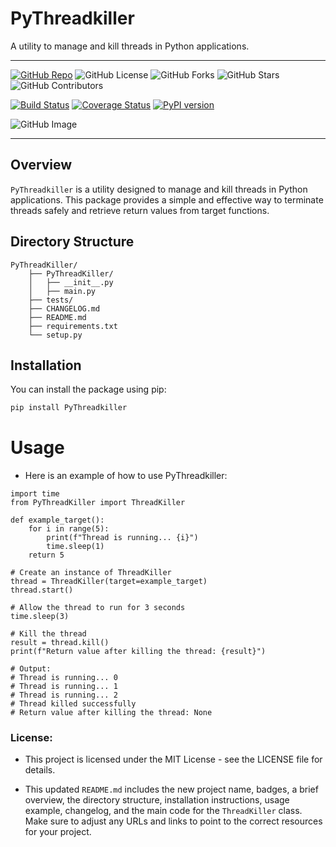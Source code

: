 # PyThreadkiller
A utility to manage and kill threads in Python applications.
* ***
[![GitHub Repo](https://img.shields.io/badge/GitHub-Repository-181717?style=for-the-badge&logo=github)](https://github.com/kumarmuthu)
![GitHub License](https://img.shields.io/github/license/kumarmuthu/kumarmuthu?style=for-the-badge)
![GitHub Forks](https://img.shields.io/github/forks/kumarmuthu/kumarmuthu?style=for-the-badge)
![GitHub Stars](https://img.shields.io/github/stars/kumarmuthu/kumarmuthu?style=for-the-badge)
![GitHub Contributors](https://img.shields.io/github/contributors/kumarmuthu/kumarmuthu?style=for-the-badge)


[![Build Status](https://travis-ci.org/kumarmuthu/PyThreadkiller.svg?branch=master)](https://travis-ci.org/kumarmuthu/PyThreadkiller)
[![Coverage Status](https://coveralls.io/repos/github/kumarmuthu/PythonSkills/PyThreadkiller/badge.svg?branch=master)](https://coveralls.io/github/kumarmuthu/PythonSkills/PyThreadkiller?branch=master)
[![PyPI version](https://badge.fury.io/py/PyThreadkiller.svg)](https://badge.fury.io/py/PyThreadkiller)


![GitHub Image](https://avatars.githubusercontent.com/u/53684606?v=4&s=40)

* **

## Overview

`PyThreadkiller` is a utility designed to manage and kill threads in Python applications. This package provides a simple and effective way to terminate threads safely and retrieve return values from target functions.

## Directory Structure
```
PyThreadKiller/
    ├── PyThreadKiller/
    │   ├── __init__.py
    │   ├── main.py
    ├── tests/
    ├── CHANGELOG.md
    ├── README.md
    ├── requirements.txt
    └── setup.py
```

## Installation

You can install the package using pip:

```sh
pip install PyThreadkiller
```

# Usage
* Here is an example of how to use PyThreadkiller:
```
import time
from PyThreadKiller import ThreadKiller

def example_target():
    for i in range(5):
        print(f"Thread is running... {i}")
        time.sleep(1)
    return 5

# Create an instance of ThreadKiller
thread = ThreadKiller(target=example_target)
thread.start()

# Allow the thread to run for 3 seconds
time.sleep(3)

# Kill the thread
result = thread.kill()
print(f"Return value after killing the thread: {result}")

# Output:
# Thread is running... 0
# Thread is running... 1
# Thread is running... 2
# Thread killed successfully
# Return value after killing the thread: None
```

### License:
* This project is licensed under the MIT License - see the LICENSE file for details.

* This updated `README.md` includes the new project name, badges, a brief overview, the directory structure, installation instructions, usage example, changelog, and the main code for the `ThreadKiller` class. Make sure to adjust any URLs and links to point to the correct resources for your project.

